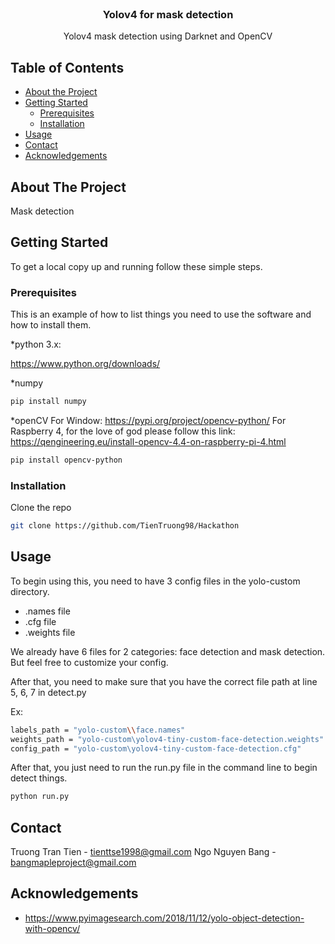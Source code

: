 <br />
<p align="center">
  <h3 align="center">Yolov4 for mask detection</h3>

  <p align="center">
    Yolov4 mask detection using Darknet and OpenCV
  </p>
</p>



<!-- TABLE OF CONTENTS -->
## Table of Contents

* [About the Project](#about-the-project)
* [Getting Started](#getting-started)
  * [Prerequisites](#prerequisites)
  * [Installation](#installation)
* [Usage](#usage)
* [Contact](#contact)
* [Acknowledgements](#acknowledgements)



<!-- ABOUT THE PROJECT -->
## About The Project

Mask detection


<!-- GETTING STARTED -->
## Getting Started

To get a local copy up and running follow these simple steps.

### Prerequisites

This is an example of how to list things you need to use the software and how to install them.

*python 3.x:

https://www.python.org/downloads/

*numpy
```sh
pip install numpy
```
*openCV 
For Window: https://pypi.org/project/opencv-python/
For Raspberry 4, for the love of god please follow this link: https://qengineering.eu/install-opencv-4.4-on-raspberry-pi-4.html
```sh
pip install opencv-python
```

### Installation

Clone the repo
```sh
git clone https://github.com/TienTruong98/Hackathon
```

<!-- USAGE EXAMPLES -->
## Usage

To begin using this, you need to have 3 config files in the yolo-custom directory.

* .names file
* .cfg file
* .weights file

We already have 6 files for 2 categories: face detection and mask detection. 
But feel free to customize your config.

After that, you need to make sure that you have the correct file path at line 5, 6, 7 in detect.py

Ex:
```sh
labels_path = "yolo-custom\\face.names"
weights_path = "yolo-custom\yolov4-tiny-custom-face-detection.weights"
config_path = "yolo-custom\yolov4-tiny-custom-face-detection.cfg"
```
After that, you just need to run the run.py file in the command line to begin detect things.
```sh
python run.py
```

<!-- CONTACT -->
## Contact

Truong Tran Tien - tienttse1998@gmail.com
Ngo Nguyen Bang - bangmapleproject@gmail.com



<!-- ACKNOWLEDGEMENTS -->
## Acknowledgements

* https://www.pyimagesearch.com/2018/11/12/yolo-object-detection-with-opencv/
